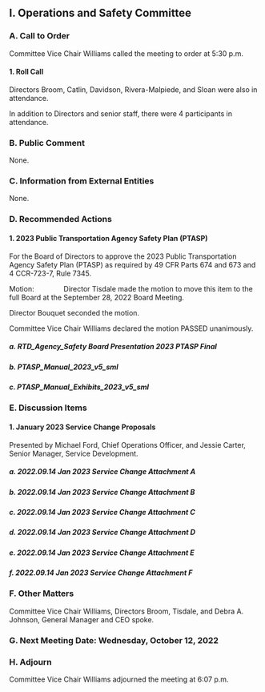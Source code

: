 ## I. Operations and Safety Committee

### A. Call to Order

Committee Vice Chair Williams called the meeting to order at 5:30 p.m.

#### 1. Roll Call

Directors Broom, Catlin, Davidson, Rivera-Malpiede, and Sloan were also in attendance.

In addition to Directors and senior staff, there were 4 participants in attendance.

### B. Public Comment

None.

### C. Information from External Entities

None.

### D. Recommended Actions

#### 1. 2023 Public Transportation Agency Safety Plan (PTASP)

For the Board of Directors to approve the 2023 Public Transportation Agency Safety Plan (PTASP) as required by 49 CFR Parts 674 and 673 and 4 CCR-723-7, Rule 7345.

Motion:               Director Tisdale made the motion to move this item to the full Board at the September 28, 2022 Board Meeting.

Director Bouquet seconded the motion.

Committee Vice Chair Williams declared the motion PASSED unanimously.

##### a. RTD_Agency_Safety Board Presentation 2023 PTASP Final

##### b. PTASP_Manual_2023_v5_sml

##### c. PTASP_Manual_Exhibits_2023_v5_sml

### E. Discussion Items

#### 1. January 2023 Service Change Proposals

Presented by Michael Ford, Chief Operations Officer, and Jessie Carter, Senior Manager, Service Development.

##### a. 2022.09.14 Jan 2023 Service Change Attachment A

##### b. 2022.09.14 Jan 2023 Service Change Attachment B

##### c. 2022.09.14 Jan 2023 Service Change Attachment C

##### d. 2022.09.14 Jan 2023 Service Change Attachment D

##### e. 2022.09.14 Jan 2023 Service Change Attachment E

##### f. 2022.09.14 Jan 2023 Service Change Attachment F

### F. Other Matters

Committee Vice Chair Williams, Directors Broom, Tisdale, and Debra A. Johnson, General Manager and CEO spoke.

### G. Next Meeting Date: Wednesday, October 12, 2022

### H. Adjourn

Committee Vice Chair Williams adjourned the meeting at 6:07 p.m.